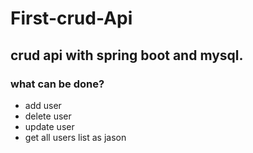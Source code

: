 # First-crud-Api
## crud api  with spring boot and mysql.
### what can be done?
* add user
* delete user
* update user
* get all users list as jason

